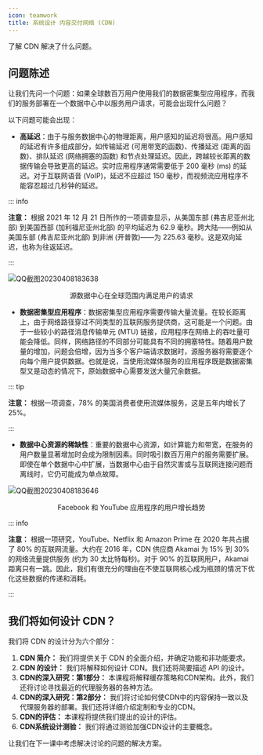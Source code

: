 ```yaml
---
icon: teamwork
title: 系统设计 内容交付网络 (CDN)
---
```



了解 CDN 解决了什么问题。

## 问题陈述

让我们先问一个问题：如果全球数百万用户使用我们的数据密集型应用程序，而我们的服务部署在一个数据中心中以服务用户请求，可能会出现什么问题？

以下问题可能会出现：

- **高延迟**：由于与服务数据中心的物理距离，用户感知的延迟将很高。用户感知的延迟有许多组成部分，如传输延迟 (可用带宽的函数)、传播延迟 (距离的函数)、排队延迟 (网络拥塞的函数) 和节点处理延迟。因此，跨越较长距离的数据传输会导致更高的延迟。实时应用程序通常需要低于 200 毫秒 (ms) 的延迟。对于互联网语音 (VoIP)，延迟不应超过 150 毫秒，而视频流应用程序不能容忍超过几秒钟的延迟。

::: info

**注意：** 根据 2021 年 12 月 21 日所作的一项调查显示，从美国东部 (弗吉尼亚州北部) 到美国西部 (加利福尼亚州北部) 的平均延迟为 62.9 毫秒。跨大陆——例如从美国东部 (弗吉尼亚州北部) 到非洲 (开普敦)——为 225.63 毫秒。这是双向延迟，也称为往返延迟。

:::

![QQ截图20230408183638](/img/11-Content%20Delivery%20Network%20(CDN)/QQ%E6%88%AA%E5%9B%BE20230408183638.png)

<center>源数据中心在全球范围内满足用户的请求</center>


- **数据密集型应用程序**：数据密集型应用程序需要传输大量流量。在较长距离上，由于网络路径穿过不同类型的互联网服务提供商，这可能是一个问题。由于一些较小的路径消息传输单元 (MTU) 链接，应用程序在网络上的吞吐量可能会降低。同样，网络路径的不同部分可能具有不同的拥塞特性。随着用户数量的增加，问题会倍增，因为当多个客户端请求数据时，源服务器将需要逐个向每个用户提供数据。也就是说，当使用流媒体服务的应用程序既是数据密集型又是动态的情况下，原始数据中心需要发送大量冗余数据。

::: tip

**注意：** 根据一项调查，78% 的美国消费者使用流媒体服务，这是五年内增长了 25%。

:::

- **数据中心资源的稀缺性**：重要的数据中心资源，如计算能力和带宽，在服务的用户数量显著增加时会成为限制因素。同时吸引数百万用户的服务需要扩展。即使在单个数据中心中扩展，当数据中心由于自然灾害或与互联网连接问题而离线时，它仍可能成为单点故障。

![QQ截图20230408183646](/img/11-Content%20Delivery%20Network%20(CDN)/QQ%E6%88%AA%E5%9B%BE20230408183646.png)

<center>Facebook 和 YouTube 应用程序的用户增长趋势</center>

::: info

**注意：** 根据一项研究，YouTube、Netflix 和 Amazon Prime 在 2020 年共占据了 80% 的互联网流量。大约在 2016 年，CDN 供应商 Akamai 为 15% 到 30% 的网络流量提供服务 (约为 30 太比特每秒)。对于 90% 的互联网用户，Akamai 距离只有一跳。因此，我们有很充分的理由在不使互联网核心成为瓶颈的情况下优化这些数据的传递和消耗。

:::

## 我们将如何设计 CDN？

我们将 CDN 的设计分为六个部分：

1. **CDN 简介：** 我们将提供关于 CDN 的全面介绍，并确定功能和非功能要求。
2. **CDN 的设计：** 我们将解释如何设计 CDN。我们还将简要描述 API 的设计。
3. **CDN的深入研究：第1部分：** 本课程将解释缓存策略和CDN架构。此外，我们还将讨论寻找最近的代理服务器的各种方法。
4. **CDN的深入研究：第2部分：** 我们将讨论如何使CDN中的内容保持一致以及代理服务器的部署。我们还将详细介绍定制和专业的CDN。
5. **CDN的评估：** 本课程将提供我们提出的设计的评估。
6. **CDN系统设计测验：** 我们将通过测验加强CDN设计的主要概念。

让我们在下一课中考虑解决讨论的问题的解决方案。
